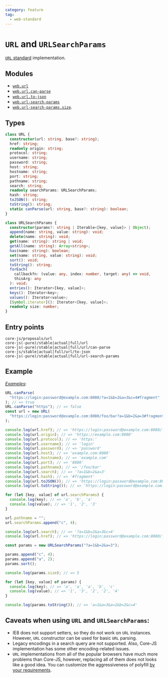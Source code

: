```yaml
---
category: feature
tag:
  - web-standard
---
```


# `URL` and `URLSearchParams`

[`URL` standard](https://url.spec.whatwg.org/) implementation.

## Modules

- [`web.url`](https://github.com/zloirock/core-js/blob/master/packages/core-js/modules/web.url.js)
- [`web.url.can-parse`](https://github.com/zloirock/core-js/blob/master/packages/core-js/modules/web.url.can-parse.js)
- [`web.url.to-json`](https://github.com/zloirock/core-js/blob/master/packages/core-js/modules/web.url.to-json.js)
- [`web.url-search-params`](https://github.com/zloirock/core-js/blob/master/packages/core-js/modules/web.url-search-params.js)
- [`web.url-search-params.size`](https://github.com/zloirock/core-js/blob/master/packages/core-js/modules/web.url-search-params.size.js).

## Types

```ts
class URL {
  constructor(url: string, base?: string);
  href: string;
  readonly origin: string;
  protocol: string;
  username: string;
  password: string;
  host: string;
  hostname: string;
  port: string;
  pathname: string;
  search: string;
  readonly searchParams: URLSearchParams;
  hash: string;
  toJSON(): string;
  toString(): string;
  static canParse(url: string, base?: string): boolean;
}

class URLSearchParams {
  constructor(params?: string | Iterable<[key, value]> | Object);
  append(name: string, value: string): void;
  delete(name: string): void;
  get(name: string): string | void;
  getAll(name: string): Array<string>;
  has(name: string): boolean;
  set(name: string, value: string): void;
  sort(): void;
  toString(): string;
  forEach(
    callbackfn: (value: any, index: number, target: any) => void,
    thisArg: any
  ): void;
  entries(): Iterator<[key, value]>;
  keys(): Iterator<key>;
  values(): Iterator<value>;
  [Symbol.iterator](): Iterator<[key, value]>;
  readonly size: number;
}
```

## Entry points

```
core-js/proposals/url
core-js(-pure)/stable|actual|full/url
core-js(-pure)/stable|actual|full/url/can-parse
core-js/stable|actual|full/url/to-json
core-js(-pure)/stable|actual|full/url-search-params
```

## Example

[_Examples_](https://tinyurl.com/2ovt23zn):

```js
URL.canParse(
  "https://login:password@example.com:8080/?a=1&b=2&a=3&c=4#fragment"
); // => true
URL.canParse("https"); // => false
const url = new URL(
  "https://login:password@example.com:8080/foo/bar?a=1&b=2&a=3#fragment"
);

console.log(url.href); // => 'https://login:password@example.com:8080/foo/bar?a=1&b=2&a=3#fragment'
console.log(url.origin); // => 'https://example.com:8080'
console.log(url.protocol); // => 'https:'
console.log(url.username); // => 'login'
console.log(url.password); // => 'password'
console.log(url.host); // => 'example.com:8080'
console.log(url.hostname); // => 'example.com'
console.log(url.port); // => '8080'
console.log(url.pathname); // => '/foo/bar'
console.log(url.search); // => '?a=1&b=2&a=3'
console.log(url.hash); // => '#fragment'
console.log(url.toJSON()); // => 'https://login:password@example.com:8080/foo/bar?a=1&b=2&a=3#fragment'
console.log(url.toString()); // => 'https://login:password@example.com:8080/foo/bar?a=1&b=2&a=3#fragment'

for (let [key, value] of url.searchParams) {
  console.log(key); // => 'a', 'b', 'a'
  console.log(value); // => '1', '2', '3'
}

url.pathname = "";
url.searchParams.append("c", 4);

console.log(url.search); // => '?a=1&b=2&a=3&c=4'
console.log(url.href); // => 'https://login:password@example.com:8080/?a=1&b=2&a=3&c=4#fragment'

const params = new URLSearchParams("?a=1&b=2&a=3");

params.append("c", 4);
params.append("a", 2);
params.sort();

console.log(params.size); // => 5

for (let [key, value] of params) {
  console.log(key); // => 'a', 'a', 'a', 'b', 'c'
  console.log(value); // => '1', '3', '2', '2', '4'
}

console.log(params.toString()); // => 'a=1&a=3&a=2&b=2&c=4'
```

## Caveats when using `URL` and `URLSearchParams`:

- IE8 does not support setters, so they do not work on `URL` instances. However, `URL` constructor can be used for basic `URL` parsing.
- Legacy encodings in a search query are not supported. Also, Core-JS implementation has some other encoding-related issues.
- `URL` implementations from all of the popular browsers have much more problems than Core-JS, however, replacing all of them does not looks like a good idea. You can customize the aggressiveness of polyfill [by your requirements](../../guide/#configurable-level-of-aggressiveness).
